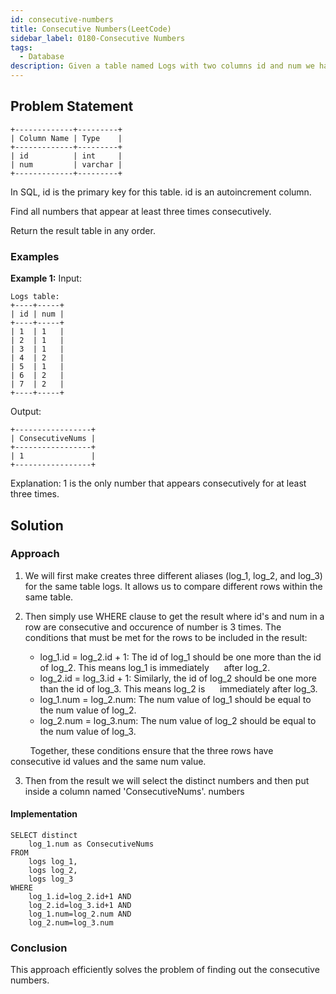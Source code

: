 ```yaml
---
id: consecutive-numbers
title: Consecutive Numbers(LeetCode)
sidebar_label: 0180-Consecutive Numbers
tags:
  - Database
description: Given a table named Logs with two columns id and num we have to find all the numbers which are repeated three times consecutively.
---
```


## Problem Statement
```
+-------------+---------+
| Column Name | Type    |
+-------------+---------+
| id          | int     |
| num         | varchar |
+-------------+---------+
```
In SQL, id is the primary key for this table.
id is an autoincrement column.
 

Find all numbers that appear at least three times consecutively.

Return the result table in any order.

### Examples

**Example 1:**
Input:
```plaintext
Logs table:
+----+-----+
| id | num |
+----+-----+
| 1  | 1   |
| 2  | 1   |
| 3  | 1   |
| 4  | 2   |
| 5  | 1   |
| 6  | 2   |
| 7  | 2   |
+----+-----+
```
Output:
```
+-----------------+
| ConsecutiveNums |
+-----------------+
| 1               |
+-----------------+
```
Explanation: 
1 is the only number that appears consecutively for at least three times.

## Solution

### Approach 
1. We will first make creates three different aliases (log_1, log_2, and log_3) for the same table logs. It allows us to compare different rows within the same table.
2. Then simply use WHERE clause to get the result where id's and num in a row are consecutive and occurence of number is 3 times.
   The conditions that must be met for the rows to be included in the result:<br />

   * log_1.id = log_2.id + 1: The id of log_1 should be one more than the id of log_2. This means log_1 is immediately      after log_2.<br />
   * log_2.id = log_3.id + 1: Similarly, the id of log_2 should be one more than the id of log_3. This means log_2 is      immediately after log_3.<br />
   * log_1.num = log_2.num: The num value of log_1 should be equal to the num value of log_2.<br />
   * log_2.num = log_3.num: The num value of log_2 should be equal to the num value of log_3.<br />

        Together, these conditions ensure that the three rows have consecutive id values and the same num value.<br />

3. Then from the result we will select the distinct numbers and then put inside a column named 'ConsecutiveNums'. 
numbers 

#### Implementation

```MySQL
SELECT distinct 
    log_1.num as ConsecutiveNums 
FROM 
    logs log_1,
    logs log_2,
    logs log_3
WHERE 
    log_1.id=log_2.id+1 AND 
    log_2.id=log_3.id+1 AND 
    log_1.num=log_2.num AND 
    log_2.num=log_3.num
```


### Conclusion

This approach efficiently solves the problem of finding out the consecutive numbers.
